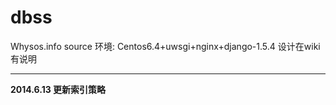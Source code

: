 dbss
====
Whysos.info source
环境: Centos6.4+uwsgi+nginx+django-1.5.4
设计在wiki有说明

----

**2014.6.13 更新索引策略**
